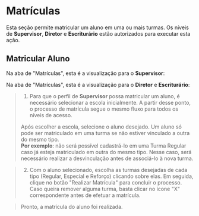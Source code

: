 # Matrículas
Esta seção permite matricular um aluno em uma ou mais turmas. Os níveis de **Supervisor**, **Diretor** e **Escriturário** estão autorizados para executar esta ação.

## Matricular Aluno

Na aba de "Matrículas", esta é a visualização para o **Supervisor**: 
<!-- colocar imagem -->

Na aba de "Matrículas", esta é a visualização para o **Diretor** e **Escriturário**: 
<!-- colocar imagem -->

> 1. Para que o perfil de **Supervisor** possa matricular um aluno, é necessário selecionar a escola inicialmente. A partir desse ponto, o processo de matrícula segue o mesmo fluxo para todos os níveis de acesso.  
> <!-- colocar imagem -->
> Após escolher a escola, selecione o aluno desejado. Um aluno só pode ser matriculado em uma turma se não estiver vinculado a outra do mesmo tipo.  
**Por exemplo**: não será possível cadastrá-lo em uma Turma Regular caso já esteja matriculado em outra do mesmo tipo. Nesse caso, será necessário realizar a desvinculação antes de associá-lo à nova turma.
    
> 2. Com o aluno selecionado, escolha as turmas desejadas de cada tipo (Regular, Especial e Reforço) clicando sobre elas. Em seguida, clique no botão "Realizar Matrícula" para concluir o processo. Caso queira remover alguma turma, basta clicar no ícone "X" correspondente antes de efetuar a matrícula.
> <!-- colocar imagem -->

> Pronto, a matrícula do aluno foi realizada.